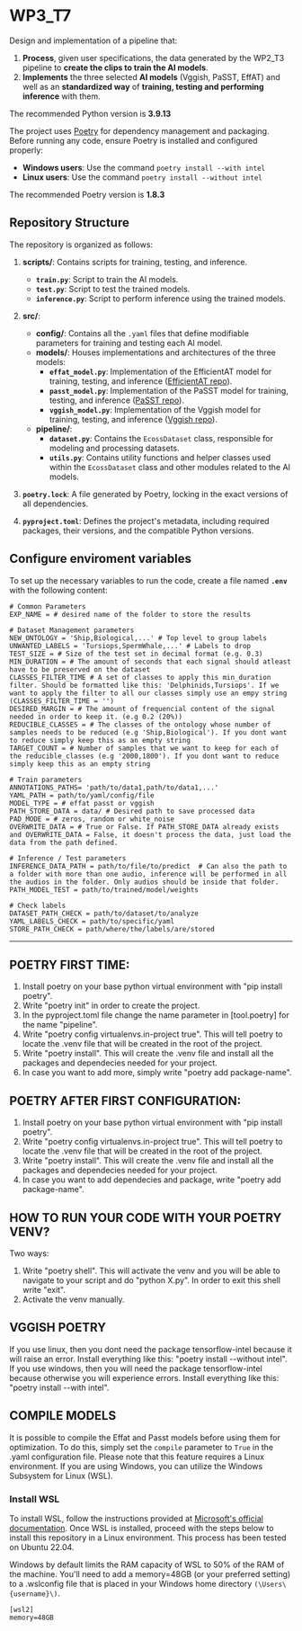 # WP3_T7
Design and implementation of a pipeline that:
1. **Process**, given user specifications, the data generated by the WP2_T3 pipeline to **create the clips to train the AI models**.
2. **Implements** the three selected **AI models** (Vggish, PaSST, EffAT) and well as an **standardized way** of **training, testing and performing inference** with them.

The recommended Python version is **3.9.13**

The project uses [Poetry](https://python-poetry.org/) for dependency management and packaging. Before running any code, ensure Poetry is installed and configured properly:

- **Windows users**: Use the command `poetry install --with intel`
- **Linux users**: Use the command `poetry install --without intel`

The recommended Poetry version is **1.8.3**

## Repository Structure

The repository is organized as follows:

1. **scripts/**: Contains scripts for training, testing, and inference.
   - **`train.py`**: Script to train the AI models.
   - **`test.py`**: Script to test the trained models.
   - **`inference.py`**: Script to perform inference using the trained models.

2. **src/**:
   - **config/**: Contains all the `.yaml` files that define modifiable parameters for training and testing each AI model.
   - **models/**: Houses implementations and architectures of the three models:
     - **`effat_model.py`**: Implementation of the EfficientAT model for training, testing, and inference ([EfficientAT repo](https://github.com/fschmid56/EfficientAT)).
     - **`passt_model.py`**: Implementation of the PaSST model for training, testing, and inference ([PaSST repo](https://github.com/kkoutini/PaSST)).
     - **`vggish_model.py`**: Implementation of the Vggish model for training, testing, and inference ([Vggish repo](https://github.com/tensorflow/models/blob/master/research/audioset/vggish)).
   - **pipeline/**:
     - **`dataset.py`**: Contains the `EcossDataset` class, responsible for modeling and processing datasets.
     - **`utils.py`**: Contains utility functions and helper classes used within the `EcossDataset` class and other modules related to the AI models.

3. **`poetry.lock`**: A file generated by Poetry, locking in the exact versions of all dependencies.

4. **`pyproject.toml`**: Defines the project's metadata, including required packages, their versions, and the compatible Python versions.

## Configure enviroment variables

To set up the necessary variables to run the code, create a file named **`.env`** with the following content:
```
# Common Parameters
EXP_NAME = # desired name of the folder to store the results

# Dataset Management parameters
NEW_ONTOLOGY = 'Ship,Biological,...' # Top level to group labels
UNWANTED_LABELS = 'Tursiops,SpermWhale,...' # Labels to drop
TEST_SIZE = # Size of the test set in decimal format (e.g. 0.3)
MIN_DURATION = # The amount of seconds that each signal should atleast have to be preserved on the dataset
CLASSES_FILTER_TIME # A set of classes to apply this min_duration filter. Should be formatted like this: 'Delphinids,Tursiops'. If we want to apply the filter to all our classes simply use an empy string (CLASSES_FILTER_TIME = '')
DESIRED_MARGIN = # The amount of frequencial content of the signal needed in order to keep it. (e.g 0.2 (20%))
REDUCIBLE_CLASSES = # The classes of the ontology whose number of samples needs to be reduced (e.g 'Ship,Biological'). If you dont want to reduce simply keep this as an empty string
TARGET_COUNT = # Number of samples that we want to keep for each of the reducible_classes (e.g '2000,1800'). If you dont want to reduce simply keep this as an empty string

# Train parameters
ANNOTATIONS_PATHS= 'path/to/data1,path/to/data1,...'
YAML_PATH = path/to/yaml/config/file
MODEL_TYPE = # effat passt or vggish
PATH_STORE_DATA = data/ # Desired path to save processed data
PAD_MODE = # zeros, random or white_noise
OVERWRITE_DATA = # True or False. If PATH_STORE_DATA already exists and OVERWRITE_DATA = False, it doesn't process the data, just load the data from the path defined.

# Inference / Test parameters
INFERENCE_DATA_PATH = path/to/file/to/predict  # Can also the path to a folder with more than one audio, inference will be performed in all the audios in the folder. Only audios should be inside that folder.
PATH_MODEL_TEST = path/to/trained/model/weights

# Check labels
DATASET_PATH_CHECK = path/to/dataset/to/analyze
YAML_LABELS_CHECK = path/to/specific/yaml
STORE_PATH_CHECK = path/where/the/labels/are/stored

```
--------------------------------------------------------------



## POETRY FIRST TIME:
1. Install poetry on your base python virtual environment with "pip install poetry".
2. Write "poetry init" in order to create the project.
3. In the pyproject.toml file change the name parameter in [tool.poetry] for the name "pipeline".
4. Write "poetry config virtualenvs.in-project true". This will tell poetry to locate the .venv file that will be created in the root of the project.
5. Write "poetry install". This will create the .venv file and install all the packages and dependecies needed for your project.
6. In case you want to add more, simply write "poetry add package-name".

## POETRY AFTER FIRST CONFIGURATION:
1. Install poetry on your base python virtual environment with "pip install poetry".
2. Write "poetry config virtualenvs.in-project true". This will tell poetry to locate the .venv file that will be created in the root of the project.
3. Write "poetry install". This will create the .venv file and install all the packages and dependecies needed for your project.
4. In case you want to add dependecies and package, write "poetry add package-name".

## HOW TO RUN YOUR CODE WITH YOUR POETRY VENV?
Two ways:
1. Write "poetry shell". This will activate the venv and you will be able to navigate to your script and do "python X.py". In order to exit this shell write "exit".
2. Activate the venv manually.


## VGGISH POETRY
If you use linux, then you dont need the package tensorflow-intel because it will raise an error. Install everything like this: "poetry install --without intel".
If you use windows, then you will need the package tensorflow-intel because otherwise you will experience errors. Install everything like this: "poetry install --with intel".


## COMPILE MODELS
It is possible to compile the Effat and Passt models before using them for optimization. To do this, simply set the ```compile``` parameter to
```True``` in the .yaml configuration file. Please note that this feature requires a Linux environment. If you are using Windows, you can utilize the Windows Subsystem for Linux (WSL).
### Install WSL
To install WSL, follow the instructions provided at [Microsoft's official documentation](https://learn.microsoft.com/en-us/windows/wsl/install). Once WSL is installed, proceed with the steps below to install this repository in a Linux environment. This process has been tested on Ubuntu 22.04.

Windows by default limits the RAM capacity of WSL to 50% of the RAM of the machine. You'll need to add a memory=48GB (or your preferred setting) to a .wslconfig file that is placed in your Windows home directory ```(\Users\{username}\)```.

```
[wsl2]
memory=48GB
```
